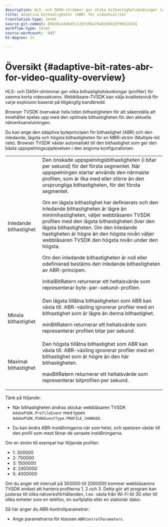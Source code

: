 ```yaml
---
description: HLS- och DASH-strömmar ger olika bithastighetskodningar (profiler) för samma korta videosekvens. Webbläsare-TVSDK kan välja kvalitetsnivå för varje explosion baserat på tillgänglig bandbredd.
title: Adaptiva bithastigheter (ABR) för videokvalitet
translation-type: tm+mt
source-git-commit: 89bdda1d4bd5c126f19ba75a819942df901183d1
workflow-type: tm+mt
source-wordcount: '443'
ht-degree: 1%

---
```



# Översikt {#adaptive-bit-rates-abr-for-video-quality-overview}

HLS- och DASH-strömmar ger olika bithastighetskodningar (profiler) för samma korta videosekvens. Webbläsare-TVSDK kan välja kvalitetsnivå för varje explosion baserat på tillgänglig bandbredd.

Browser TVSDK övervakar hela tiden bithastigheten för att säkerställa att innehållet spelas upp med den optimala bithastigheten för den aktuella nätverksanslutningen.

Du kan ange den adaptiva byteprincipen för bithastighet (ABR) och den inledande, lägsta och högsta bithastigheten för en MBR-ström (Multiple-bit rate). Browser TVSDK växlar automatiskt till den bithastighet som ger den bästa uppspelningsupplevelsen i den angivna konfigurationen.

<table id="table_AF838E082235406AA359BF1C1A77F85F"> 
 <tbody> 
  <tr> 
   <td colname="col01"> Inledande bithastighet </td> 
   <td colname="col2">Den önskade uppspelningsbithastigheten (i bitar per sekund) för det första segmentet. När uppspelningen startar används den närmaste profilen, som är lika med eller större än den ursprungliga bithastigheten, för det första segmentet. <p> Om en lägsta bithastighet har definierats och den inledande bithastigheten är lägre än minimihastigheten, väljer webbläsaren TVSDK profilen med den lägsta bithastigheten över den lägsta bithastigheten. Om den inledande hastigheten är högre än den högsta nivån väljer webbläsaren TVSDK den högsta nivån under den högsta. </p> <p>Om den inledande bithastigheten är noll eller odefinierad bestäms den inledande bithastigheten av ABR-principen. </p> <p><span class="codeph"> </span> initialBitRatern returnerar ett heltalsvärde som representerar byte-per-sekund-profilen. </p> </td> 
  </tr> 
  <tr> 
   <td colname="col01"> Minsta bithastighet </td> 
   <td colname="col2">Den lägsta tillåtna bithastigheten som ABR kan växla till. ABR-växling ignorerar profiler med en bithastighet som är lägre än denna bithastighet. <p><span class="codeph"> </span> minBitRatern returnerar ett heltalsvärde som representerar profilen bitar per sekund. </p> </td> 
  </tr> 
  <tr> 
   <td colname="col01"> Maximal bithastighet </td> 
   <td colname="col2">Den högsta tillåtna bithastighet som ABR kan växla till. ABR-växling ignorerar profiler med en bithastighet som är högre än den här bithastigheten. <p><span class="codeph"> </span> maxBitRatern returnerar ett heltalsvärde som representerar bitprofilen per sekund. </p> </td> 
  </tr> 
 </tbody> 
</table>

Tänk på följande:

* När bithastigheten ändras skickar webbläsaren TVSDK `AdobePSDK.ProfileEvent` med typen `AdobePSDK.PSDKEventType.PROFILE_CHANGED`.

* Du kan ändra ABR-inställningarna när som helst, och spelaren växlar till den profil som mest liknar de senaste inställningarna.

Om en ström till exempel har följande profiler:

* 1: 300000
* 2: 700000
* 3: 1500000
* 4: 2400000
* 5: 4000000

Om du anger ett intervall på 300000 till 2000000 kommer webbläsarens TVSDK endast att hantera profilerna 1, 2 och 3. Detta gör att program kan justeras till olika nätverksförhållanden, t.ex. växla från Wi-Fi till 3G eller till olika enheter som en telefon, en surfplatta eller en stationär dator.

Så här anger du ABR-kontrollparametrar:

* Ange parametrarna för klassen `ABRControlParameters`.

